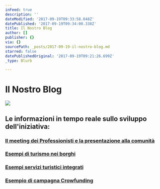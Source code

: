 ```yaml
---
inFeed: true
description: ''
dateModified: '2017-09-19T09:33:58.048Z'
datePublished: '2017-09-19T09:34:00.338Z'
title: Il Nostro Blog
author: []
publisher: {}
via: {}
sourcePath: _posts/2017-09-19-il-nostro-blog.md
starred: false
datePublishedOriginal: '2017-09-19T09:21:26.699Z'
_type: Blurb

---
```

# Il Nostro Blog
![](https://the-grid-user-content.s3-us-west-2.amazonaws.com/ec211a49-7274-4944-8766-011c7768b8de.gif)

## Le informazioni in tempo reale sullo sviluppo dell'iniziativa:

### [Il meeting dei Professionisti e la presentazione alla comunità][0]

### [Esempi di turismo nei borghi][1]

### [Esempi servizi turistici integrati][2]

### [Esempio di campagna Crowfunding][3]

[0]: http://lago.property/meeting-progettolago
[1]: http://lago.property/esempi-turismo-nei-borghi
[2]: http://lago.property/esempi-servizi-turistici-integrati
[3]: http://lago.property/esempi-campagna-e-crowdfunding
